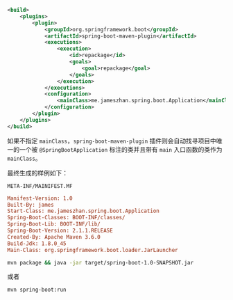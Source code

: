 
```xml
<build>
    <plugins>
        <plugin>
            <groupId>org.springframework.boot</groupId>
            <artifactId>spring-boot-maven-plugin</artifactId>
            <executions>
                <execution>
                    <id>repackage</id>
                    <goals>
                        <goal>repackage</goal>
                    </goals>
                </execution>
            </executions>
            <configuration>
                <mainClass>me.jameszhan.spring.boot.Application</mainClass>
            </configuration>
        </plugin>
    </plugins>
</build>
```

如果不指定 `mainClass`，`spring-boot-maven-plugin` 插件则会自动找寻项目中唯一的一个被 `@SpringBootApplication` 
标注的类并且带有 `main` 入口函数的类作为 `mainClass`。

最终生成的样例如下：

`META-INF/MAINIFEST.MF`

```ini
Manifest-Version: 1.0
Built-By: james
Start-Class: me.jameszhan.spring.boot.Application
Spring-Boot-Classes: BOOT-INF/classes/
Spring-Boot-Lib: BOOT-INF/lib/
Spring-Boot-Version: 2.1.1.RELEASE
Created-By: Apache Maven 3.6.0
Build-Jdk: 1.8.0_45
Main-Class: org.springframework.boot.loader.JarLauncher
```


```bash
mvn package && java -jar target/spring-boot-1.0-SNAPSHOT.jar
```

或者

```bash
mvn spring-boot:run
```